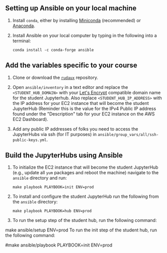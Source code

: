 ## Setting up Ansible on your local machine

1. Install `conda`, either by installing [Miniconda](https://docs.conda.io/en/latest/miniconda.html#) (recommended) or [Anaconda](https://docs.anaconda.com/anaconda/install/).

1. Install Ansible on your local computer by typing in the following into a terminal: 

    ```
    conda install -c conda-forge ansible
    ```

## Add the variables specific to your course

1. Clone or download the [`rudaux`](https://github.com/UBC-DSCI/rudaux) repository.

2. Open `ansible/inventory` in a text editor and replace the `<STUDENT_HUB_DOMAIN>` with your [Let's Encrypt](https://letsencrypt.org/) compatible domain name for the student Jupyterhub. Also replace `<STUDENT_HUB_IP_ADDRESS>` with the IP address for your EC2 instance that will become the student JupyterHub (Reminder this is the value for the IPv4 Public IP address found under the "Description" tab for your EC2 instance on the AWS EC2 Dashboard).

3. Add any public IP addresses of folks you need to access the JupyterHubs via ssh (for IT purposes) in `ansible/group_vars/all/ssh-public-keys.yml`.

## Build the JupyterHubs using Ansible

1. To initialize the EC2 instance that will become the student JupyterHub (e.g., update all `yum` packages and reboot the machine) navigate to the `ansible` directory and run:

    ```
    make playbook PLAYBOOK=init ENV=prod
    ```

2. To install and configure the student JupyterHub run the following from the `ansible` directory:

    ```
    make playbook PLAYBOOK=hub ENV=prod
    ```
    

6. To run the setup step of the student hub, run the following command:

make ansible/setup ENV=prod
To run the init step of the student hub, run the following command:

#make ansible/playbook PLAYBOOK=init ENV=prod
